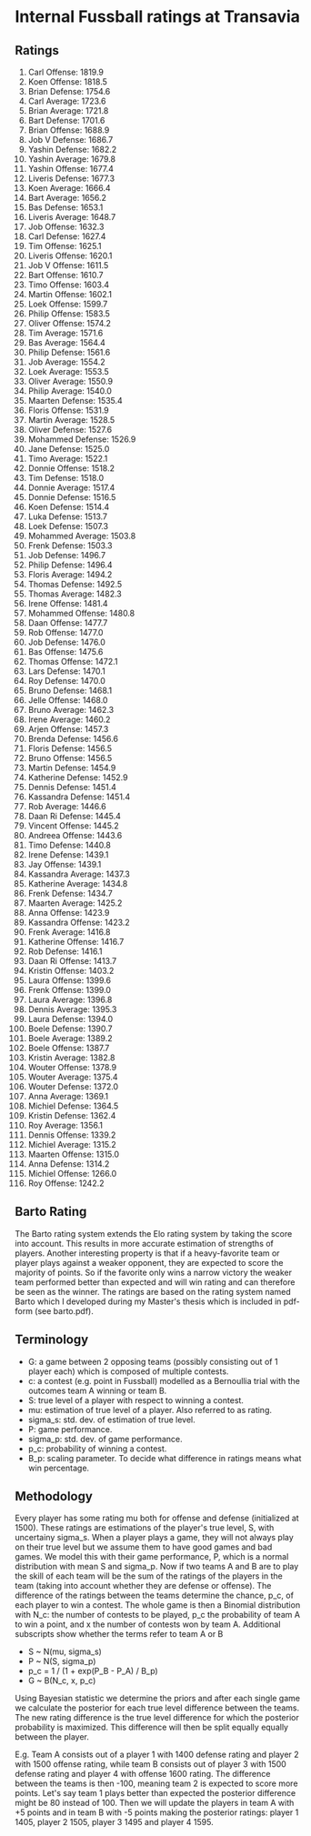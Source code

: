 # Internal Fussball ratings at Transavia
## Ratings
1. Carl Offense: 1819.9 
2. Koen Offense: 1818.5 
3. Brian Defense: 1754.6 
4. Carl Average: 1723.6 
5. Brian Average: 1721.8 
6. Bart Defense: 1701.6 
7. Brian Offense: 1688.9 
8. Job V Defense: 1686.7 
9. Yashin Defense: 1682.2 
10. Yashin Average: 1679.8 
11. Yashin Offense: 1677.4 
12. Liveris Defense: 1677.3 
13. Koen Average: 1666.4 
14. Bart Average: 1656.2 
15. Bas Defense: 1653.1 
16. Liveris Average: 1648.7 
17. Job Offense: 1632.3 
18. Carl Defense: 1627.4 
19. Tim Offense: 1625.1 
20. Liveris Offense: 1620.1 
21. Job V Offense: 1611.5 
22. Bart Offense: 1610.7 
23. Timo Offense: 1603.4 
24. Martin Offense: 1602.1 
25. Loek Offense: 1599.7 
26. Philip Offense: 1583.5 
27. Oliver Offense: 1574.2 
28. Tim Average: 1571.6 
29. Bas Average: 1564.4 
30. Philip  Defense: 1561.6 
31. Job Average: 1554.2 
32. Loek Average: 1553.5 
33. Oliver Average: 1550.9 
34. Philip Average: 1540.0 
35. Maarten Defense: 1535.4 
36. Floris Offense: 1531.9 
37. Martin Average: 1528.5 
38. Oliver Defense: 1527.6 
39. Mohammed Defense: 1526.9 
40. Jane Defense: 1525.0 
41. Timo Average: 1522.1 
42. Donnie Offense: 1518.2 
43. Tim Defense: 1518.0 
44. Donnie Average: 1517.4 
45. Donnie Defense: 1516.5 
46. Koen Defense: 1514.4 
47. Luka Defense: 1513.7 
48. Loek Defense: 1507.3 
49. Mohammed Average: 1503.8 
50. Frenk  Defense: 1503.3 
51. Job  Defense: 1496.7 
52. Philip Defense: 1496.4 
53. Floris Average: 1494.2 
54. Thomas Defense: 1492.5 
55. Thomas Average: 1482.3 
56. Irene Offense: 1481.4 
57. Mohammed Offense: 1480.8 
58. Daan Offense: 1477.7 
59. Rob Offense: 1477.0 
60. Job Defense: 1476.0 
61. Bas Offense: 1475.6 
62. Thomas Offense: 1472.1 
63. Lars Defense: 1470.1 
64. Roy Defense: 1470.0 
65. Bruno Defense: 1468.1 
66. Jelle Offense: 1468.0 
67. Bruno Average: 1462.3 
68. Irene Average: 1460.2 
69. Arjen Offense: 1457.3 
70. Brenda Defense: 1456.6 
71. Floris Defense: 1456.5 
72. Bruno Offense: 1456.5 
73. Martin Defense: 1454.9 
74. Katherine Defense: 1452.9 
75. Dennis Defense: 1451.4 
76. Kassandra Defense: 1451.4 
77. Rob Average: 1446.6 
78. Daan Ri Defense: 1445.4 
79. Vincent Offense: 1445.2 
80. Andreea Offense: 1443.6 
81. Timo Defense: 1440.8 
82. Irene Defense: 1439.1 
83. Jay Offense: 1439.1 
84. Kassandra Average: 1437.3 
85. Katherine Average: 1434.8 
86. Frenk Defense: 1434.7 
87. Maarten Average: 1425.2 
88. Anna Offense: 1423.9 
89. Kassandra Offense: 1423.2 
90. Frenk Average: 1416.8 
91. Katherine Offense: 1416.7 
92. Rob Defense: 1416.1 
93. Daan Ri Offense: 1413.7 
94. Kristin Offense: 1403.2 
95. Laura Offense: 1399.6 
96. Frenk Offense: 1399.0 
97. Laura Average: 1396.8 
98. Dennis Average: 1395.3 
99. Laura Defense: 1394.0 
100. Boele Defense: 1390.7 
101. Boele Average: 1389.2 
102. Boele Offense: 1387.7 
103. Kristin Average: 1382.8 
104. Wouter Offense: 1378.9 
105. Wouter Average: 1375.4 
106. Wouter Defense: 1372.0 
107. Anna Average: 1369.1 
108. Michiel Defense: 1364.5 
109. Kristin Defense: 1362.4 
110. Roy Average: 1356.1 
111. Dennis Offense: 1339.2 
112. Michiel Average: 1315.2 
113. Maarten Offense: 1315.0 
114. Anna Defense: 1314.2 
115. Michiel Offense: 1266.0 
116. Roy Offense: 1242.2 

## Barto Rating
The Barto rating system extends the Elo rating system by taking the score into account. This results in more accurate estimation of strengths of players. Another interesting property is that if a heavy-favorite team or player plays against a weaker opponent, they are expected to score the majority of points. So if the favorite only wins a narrow victory the weaker team performed better than expected and will win rating and can therefore be seen as the winner. The ratings are based on the rating system named Barto which I developed during my Master's thesis which is included in pdf-form (see barto.pdf).
## Terminology
- G: a game between 2 opposing teams (possibly consisting out of 1 player each) which is composed of multiple contests.
- c: a contest (e.g. point in Fussball) modelled as a Bernoullia trial with the outcomes team A winning or team B.
- S: true level of a player with respect to winning a contest.
- mu: estimation of true level of a player. Also referred to as rating.
- sigma_s: std. dev. of estimation of true level.
- P: game performance.
- sigma_p: std. dev. of game performance.
- p_c: probability of winning a contest.
- B_p: scaling parameter. To decide what difference in ratings means what win percentage.
## Methodology
Every player has some rating mu both for offense and defense (initialized at 1500). These ratings are estimations of the player's true level, S, with uncertainy sigma_s. When a player plays a game, they will not always play on their true level but we assume them to have good games and bad games. We model this with their game performance, P, which is a normal distribution with mean S and sigma_p. Now if two teams A and B are to play the skill of each team will be the sum of the ratings of the players in the team (taking into account whether they are defense or offense). The difference of the ratings between the teams determine the chance, p_c, of each player to win a contest. The whole game is then a Binomial distribution with N_c: the number of contests to be played, p_c the probability of team A to win a point, and x the number of contests won by team A. Additional subscripts show whether the terms refer to team A or B
- S ~ N(mu, sigma_s)
- P ~ N(S, sigma_p)
- p_c = 1 / (1 + exp(P_B - P_A) / B_p)
- G ~ B(N_c, x, p_c)

Using Bayesian statistic we determine the priors and after each single game we calculate the posterior for each true level difference between the teams. The new rating difference is the true level difference for which the posterior probability is maximized. This difference will then be split equally equally between the player. 

E.g. Team A consists out of a player 1 with 1400 defense rating and player 2 with 1500 offense rating, while team B consists out of player 3 with 1500 defense rating and player 4 with offense 1600 rating. The difference between the teams is then -100, meaning team 2 is expected to score more points. Let's say team 1 plays better than expected the posterior difference might be 80 instead of 100. Then we will update the players in team A with +5 points and in team B with -5 points making the posterior ratings: player 1 1405, player 2 1505, player 3 1495 and player 4 1595.